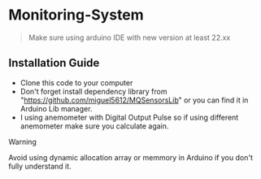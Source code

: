# Monitoring-System
> Make sure using arduino IDE with new version at least 22.xx
## Installation Guide
  - Clone this code to your computer
  - Don't forget install dependency library from "https://github.com/miguel5612/MQSensorsLib" or you can find it in Arduino Lib manager.
  - I using anemometer with Digital Output Pulse so if using different anemometer make sure you calculate again.
> [!WARNING]
> Avoid using dynamic allocation array or memmory in Arduino if you don't fully understand it. 
